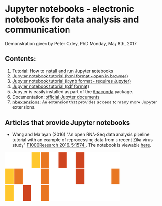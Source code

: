# Jupyter notebooks - electronic notebooks for data analysis and communication

Demonstration given by Peter Oxley, PhD
Monday, May 8th, 2017

## Contents:
1. Tutorial: How to [install and run](./Jupyter_notebook.md) Jupyter notebooks
2. [Jupyter notebook tutorial (html format - open in browser)](./Jupyter_Notebook_Demo.html)
3. [Jupyter notebook tutorial (ipynb format - requires Jupyter)](./Jupyter_Notebook_Demo.ipynb)
4. [Jupyter notebook tutorial (pdf format)](./Jupyter_Notebook_Demo.pdf)
5. Jupyter is easily installed as part of the [Anaconda](https://www.continuum.io/downloads) package.
6. Documentation: [official Jupyter documents](https://jupyter.readthedocs.io/en/latest/index.html)
7. [nbextensions](http://jupyter-contrib-nbextensions.readthedocs.io/en/latest/nbextensions/exercise/readme.html): An extension that provides access to many more Jupyter extensions.

## Articles that provide Jupyter notebooks
* Wang and Ma'ayan (2016) "An open RNA-Seq data analysis pipeline tutorial with an example of reprocessing data from a recent Zika virus study" [F1000Research 2016, 5:1574 ](https://f1000research.com/articles/5-1574/v1). The notebook is viewable [here](http://nbviewer.jupyter.org/github/maayanlab/Zika-RNAseq-Pipeline/blob/master/Zika.ipynb). 

![LBS](../images/Motif.png)
